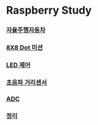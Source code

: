 # Raspberry Study

### [자율주행자동차](https://github.com/rim0621/RobotSW/tree/master/autonomousVehicle)

### [8X8 Dot 미션](https://github.com/rim0621/RobotSW/tree/master/Dot_mission)

### [LED 제어](https://github.com/rim0621/RobotSW/tree/master/LED_mission)

### [초음파 거리센서](https://github.com/rim0621/RobotSW/tree/master/DistanceSensor)

### [ADC](https://github.com/rim0621/RobotSW/tree/master/ADC)

### [정리](https://github.com/rim0621/RobotSW/tree/master/study)
